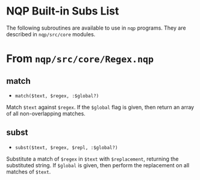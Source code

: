 # NQP Built-in Subs List

The following subroutines are available to use in ```nqp``` programs.
They are described in ```nqp/src/core``` modules.

# From ```nqp/src/core/Regex.nqp```

## match
* `match($text, $regex, :$global?)`

Match ```$text``` against ```$regex```.  If the ```$global``` flag is
given, then return an array of all non-overlapping matches.

## subst
* `subst($text, $regex, $repl, :$global?)`

Substitute a match of ```$regex``` in ```$text``` with ```$replacement```,
returning the substituted string.  If ```$global``` is given, then
perform the replacement on all matches of ```$text```.
